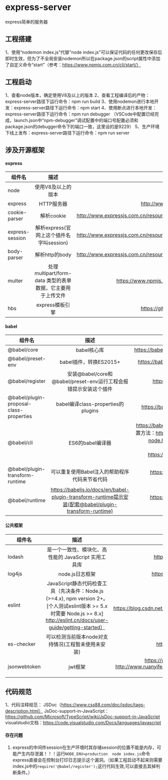# express-server
express简单的服务器

## 工程搭建
1、使用“nodemon index.js”代替"node index.js"可以保证代码的任何更改保存后即时生效，但为了不全局安装nodemon所以在package.json的script属性中添加了自定义命令“start”（参考：https://www.npmjs.com.cn/cli/start/）


## 工程启动
1、查看node版本，确定使用V8及以上的版本
2、查看工程编译后的产物：express-server路径下运行命令：npm run build
3、使用nodemon进行本地开发：express-server路径下运行命令：npm start
4、使用断点进行本地开发：express-server路径下运行命令：npm run debugger （VSCode中配置已经完成，launch.json中“npm-debugger”调试配置中的端口号配置必须和package.json的debugger命令下的端口一致，这里设的是9229）
5、生产环境下线上发布：express-server路径下运行命令：npm run server


## 涉及开源框架

#### express
|组件名|描述|参考|
---|:--:|---:
node | 使用V8及以上的版本 | http://nodejs.cn/
express | HTTP服务器 | http://www.expressjs.com.cn/
cookie-parser | 解析cookie | http://www.expressjs.com.cn/resources/middleware.html
express-session | 解析express(官网上这个插件名字叫session) | http://www.expressjs.com.cn/resources/middleware.html
body-parser | 解析http的body | http://www.expressjs.com.cn/resources/middleware.html
multer | 处理 multipart/form-data 类型的表单数据，它主要用于上传文件 | https://www.npmjs.com/package/multer
hbs | express模板引擎 | https://github.com/pillarjs/hbs

#### babel
|组件名|描述|参考|
---|:--:|---:
@babel/core | babel核心库 | https://babel.docschina.org/docs/en/index.html
@babel/preset-env | babel插件，转换ES2015+ | https://babel.docschina.org/setup#installation
@babel/register | 安装@babel/core和@babel/preset-env运行工程会报错提示安装这个插件 | https://babeljs.io/docs/en/v7-migration
@babel/plugin-proposal-class-properties | babel编译class-properties的plugins | https://babel.docschina.org/docs/en/plugins
@babel/cli | ES6的babel编译器 | https://babeljs.io/docs/en/babel-cli 线上环境配置方法：https://babeljs.io/docs/en/next/babel-node.html 中建议了生产环境babel如何配合node，具体超链接 https://github.com/babel/example-node-server
@babel/plugin-transform-runtime | 可以重复使用Babel注入的帮助程序代码来节省代码 | https://babeljs.io/docs/en/babel-plugin-transform-runtime
@babel/runtime | https://babeljs.io/docs/en/babel-plugin-transform-runtime提示安装(配套@babel/plugin-transform-runtime) | https://babeljs.io/docs/en/babel-plugin-transform-runtime

#### 公共框架
|组件名|描述|参考|
---|:--:|---:
lodash | 是一个一致性、模块化、高性能的 JavaScript 实用工具库 | https://www.lodashjs.com/docs/4.17.5.html
log4js | node.js日志框架 | https://github.com/log4js-node/log4js-node
eslint | JavaScript静态代码检查工具（先决条件：Node.js (>=4.x), npm version 2+。 [个人测试eslint版本 >= 5.x 时需要 Node.js >= 8.x] http://eslint.cn/docs/user-guide/getting-started）| http://eslint.cn/  https://blog.csdn.net/u014390748/article/details/79477652
es-checker | 可以检测当前版本node对支持情况(工程暂未使用未安装) | https://www.jianshu.com/p/a9c27b80af9d
jsonwebtoken | jwt框架 | https://www.npmjs.com/package/jsonwebtoken http://www.ruanyifeng.com/blog/2018/07/json_web_token-tutorial.html

## 代码规范
1、代码注释规范：    JSDoc（https://www.css88.com/doc/jsdoc/tags-description.html）
                        JsDoc-support-in-JavaScript：https://github.com/Microsoft/TypeScript/wiki/JsDoc-support-in-JavaScript
                        visualstudio文档：https://code.visualstudio.com/Docs/languages/javascript


#### 存在问题
1. express的中间件session在生产环境时其存储session的位置不能是内存，可能产生内存泄漏！！！运行`NODE_ENV=production  node index.js`命令express直接会在控制台打印日志提示这个漏洞。（如果工程启动不起来则需要index.js中的`require('@babel/register');`这行代码生效,可以直接去其掉判断条件。）